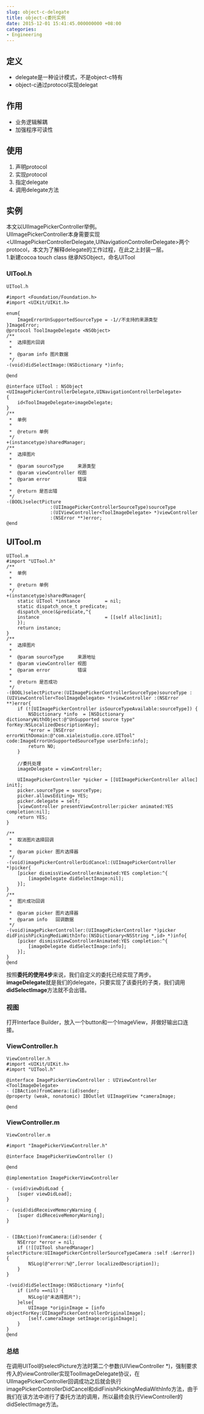 ```yaml
---
slug: object-c-delegate
title: object-c委托实例
date: 2015-12-01 15:41:45.000000000 +08:00
categories:
- Engineering
---
```

## 定义

+ delegate是一种设计模式，不是object-c特有
+ object-c通过protocol实现delegat

## 作用
+ 业务逻辑解耦
+ 加强程序可读性

## 使用
1. 声明protocol
2. 实现protocol
3. 指定delegate
4. 调用delegate方法

## 实例
本文以UIImagePickerController举例。   
UIImagePickerController本身需要实现<UIImagePickerControllerDelegate,UINavigationControllerDelegate>两个protocol，本文为了解释delegate的工作过程，在此之上封装一层。   
1.新建cocoa touch class 继承NSObject，命名UITool   

### UITool.h
```object-c
UITool.h

#import <Foundation/Foundation.h>
#import <UIKit/UIKit.h>

enum{
    ImageErrorUnSupportedSourceType = -1//不支持的来源类型
}ImageError;
@protocol ToolImageDelegate <NSObject>
/**
 *  选择图片回调
 *
 *  @param info 图片数据
 */
-(void)didSelectImage:(NSDictionary *)info;

@end

@interface UITool : NSObject
<UIImagePickerControllerDelegate,UINavigationControllerDelegate>
{
    id<ToolImageDelegate>imageDelegate;
}
/**
 *  单例
 *
 *  @return 单例
 */
+(instancetype)sharedManager;
/**
 *  选择图片
 *
 *  @param sourceType     来源类型
 *  @param viewController 视图
 *  @param error          错误
 *
 *  @return 是否出错
 */
-(BOOL)selectPicture
                :(UIImagePickerControllerSourceType)sourceType
                :(UIViewController<ToolImageDelegate> *)viewController
                :(NSError **)error;
@end
```

## UITool.m

```object-c
UITool.m
#import "UITool.h"
/**
 *  单例
 *
 *  @return 单例
 */
+(instancetype)sharedManager{
    static UITool *instance         = nil;
    static dispatch_once_t predicate;
    dispatch_once(&predicate,^{
    instance                        = [[self alloc]init];
    });
    return instance;
}
/**
 *  选择图片
 *
 *  @param sourceType     来源地址
 *  @param viewController 视图
 *  @param error          错误
 *
 *  @return 是否成功
 */
-(BOOL)selectPicture:(UIImagePickerControllerSourceType)sourceType :(UIViewController<ToolImageDelegate> *)viewController :(NSError **)error{
    if (![UIImagePickerController isSourceTypeAvailable:sourceType]) {
        NSDictionary *info  = [NSDictionary dictionaryWithObject:@"UnSupported source type" forKey:NSLocalizedDescriptionKey];
        *error = [NSError errorWithDomain:@"com.xialeistudio.core.UITool" code:ImageErrorUnSupportedSourceType userInfo:info];
        return NO;
    }
    
    //委托处理
    imageDelegate = viewController;
    
    UIImagePickerController *picker = [[UIImagePickerController alloc] init];
    picker.sourceType = sourceType;
    picker.allowsEditing= YES;
    picker.delegate = self;
    [viewController presentViewController:picker animated:YES completion:nil];
    return YES;
}

/**
 *  取消图片选择回调
 *
 *  @param picker 图片选择器
 */
-(void)imagePickerControllerDidCancel:(UIImagePickerController *)picker{
    [picker dismissViewControllerAnimated:YES completion:^{
        [imageDelegate didSelectImage:nil];
    }];
}
/**
 *  图片成功回调
 *
 *  @param picker 图片选择器
 *  @param info   回调数据
 */
-(void)imagePickerController:(UIImagePickerController *)picker didFinishPickingMediaWithInfo:(NSDictionary<NSString *,id> *)info{
    [picker dismissViewControllerAnimated:YES completion:^{
        [imageDelegate didSelectImage:info];
    }];
}
@end
```

按照**委托的使用4步**来说，我们自定义的委托已经实现了两步。   
**imageDelegate**就是我们的delegate，只要实现了该委托的子类，我们调用**didSelectImage**方法就不会出错。

### 视图
打开Interface Builder，放入一个button和一个ImageView，并做好输出口连接。

### ViewController.h

```object-c
ViewController.h
#import <UIKit/UIKit.h>
#import "UITool.h"

@interface ImagePickerViewController : UIViewController
<ToolImageDelegate>
- (IBAction)fromCamera:(id)sender;
@property (weak, nonatomic) IBOutlet UIImageView *cameraImage;

@end
```

### ViewController.m

```object-c
ViewController.m

#import "ImagePickerViewController.h"

@interface ImagePickerViewController ()

@end

@implementation ImagePickerViewController

- (void)viewDidLoad {
    [super viewDidLoad];
}

- (void)didReceiveMemoryWarning {
    [super didReceiveMemoryWarning];
}


- (IBAction)fromCamera:(id)sender {
    NSError *error = nil;
    if (![[UITool sharedManager] selectPicture:UIImagePickerControllerSourceTypeCamera :self :&error]) {
        NSLog(@"error:%@",[error localizedDescription]);
    }
}

-(void)didSelectImage:(NSDictionary *)info{
    if (info ==nil) {
        NSLog(@"未选择图片");
    }else{
        UIImage *originImage = [info objectForKey:UIImagePickerControllerOriginalImage];
        [self.cameraImage setImage:originImage];
    }
}
@end
```

### 总结
 在调用UITool的selectPicture方法时第二个参数(UIViewController<ToolImageDelegate> *)，强制要求传入的viewController实现ToolImageDelegate协议，在UIImagePickerController回调成功之后就会执行imagePickerControllerDidCancel和didFinishPickingMediaWithInfo方法，由于我们在该方法中进行了委托方法的调用，所以最终会执行ViewController的didSelectImage方法。